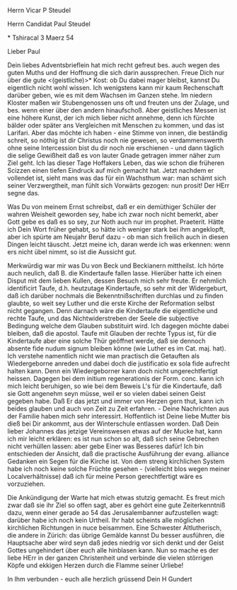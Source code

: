 Herrn Vicar P Steudel

Herrn Candidat Paul Steudel

<VII>* Tshiracal 3 Maerz 54

Lieber Paul

Dein liebes Adventsbrieflein hat mich recht gefreut bes. auch wegen des guten Muths und der Hoffnung die sich darin aussprechen. Freue Dich nur über die gute <(geistliche)>* Kost: ob Du dabei mager bleibst, kannst Du eigentlich nicht wohl wissen. Ich wenigstens kann mir kaum Rechenschaft darüber geben, wie es mit dem Wachsen im Ganzen stehe. Im niedern Kloster maßen wir Stubengenossen uns oft und freuten uns der Zulage, und bes. wenn einer über den andern hinaufschoß. Aber geistliches Messen ist eine höhere Kunst, der ich mich lieber nicht annehme, denn ich fürchte bälder oder später ans Vergleichen mit Menschen zu kommen, und das ist Larifari. Aber das möchte ich haben - eine Stimme von innen, die beständig schreit, so nöthig ist dir Christus noch nie gewesen, so verdammenswerth ohne seine Intercession bist du dir noch nie erschienen - und dann täglich die selige Gewißheit daß es von lauter Gnade getragen immer näher zum Ziel geht. Ich las dieser Tage Hoffakers Leben, das wie schon die früheren Scizzen einen tiefen Eindruck auf mich gemacht hat. Jetzt nachdem er vollendet ist, sieht mans was das für ein Wachsthum war: man schämt sich seiner Verzwergtheit, man fühlt sich Vorwärts gezogen: nun prosit! Der HErr segne das.

Was Du von meinem Ernst schreibst, daß er ein demüthiger Schüler der wahren Weisheit geworden sey, habe ich zwar noch nicht bemerkt, aber Gott gebe es daß es so sey, zur Noth auch nur im prophet. Praeterit. Hätte ich Dein Wort früher gehabt, so hätte ich weniger stark bei ihm angeklopft, aber ich spürte am Neujahr Beruf dazu - ob man sich freilich auch in diesen Dingen leicht täuscht. Jetzt meine ich, daran werde ich was erkennen: wenn ers nicht übel nimmt, so ist die Aussicht gut.

Merkwürdig war mir was Du von Beck und Beckianern mittheilst. Ich hörte auch neulich, daß B. die Kindertaufe fallen lasse. Hierüber hatte ich einen Disput mit dem lieben Kullen, dessen Besuch mich sehr freute. Er nehmlich identificirt Taufe, d.h. heutzutage Kindertaufe, so sehr mit der Widergeburt, daß ich darüber nochmals die Bekenntnißschriften durchlas und zu finden glaubte, so weit sey Luther und die erste Kirche der Reformation selbst nicht gegangen. Denn darnach wäre die Kindertaufe die eigentliche und rechte Taufe, und das Nichtwiderstreben der Seele die subjective Bedingung welche dem Glauben substituirt wird. Ich dagegen möchte dabei bleiben, daß die apostol. Taufe mit Glauben der rechte Typus ist, für die Kindertaufe aber eine solche Thür geöffnet werde, daß sie dennoch absente fide nudum signum bleiben könne (wie Luther es im Cat. maj. hat). Ich verstehe namentlich nicht wie man practisch die Getauften als Wiedergeborne anreden und dabei doch die justificatio ex sola fide aufrecht halten kann. Denn ein Wiedergeborner kann doch nicht ungerechtfertigt heissen. Dagegen bei dem initium regenerationis der Form. conc. kann ich mich leicht beruhigen, so wie bei dem Beweis L's für die Kindertaufe, daß sie Gott angenehm seyn müsse, weil er so vielen dabei seinen Geist gegeben habe. Daß Er das jetzt und immer von Herzen gern thut, kann ich beides glauben und auch von Zeit zu Zeit erfahren. - Deine Nachrichten aus der Familie haben mich sehr interessirt. Hoffentlich ist Deine liebe Mutter bis dieß bei Dir ankommt, aus der Winterschule entlassen worden. Daß Dein lieber Johannes das jetzige Vereinswesen etwas auf der Mucke hat, kann ich mir leicht erklären: es ist nun schon so alt, daß sich seine Gebrechen nicht verhüllen lassen: aber gebe Einer was Besseres dafür! Ich bin entschieden der Ansicht, daß die practische Ausführung der evang. alliance Gedanken ein Segen für die Kirche ist. Von dem streng kirchlichen System habe ich noch keine solche Früchte gesehen - (vielleicht blos wegen meiner Localverhältnisse) daß ich für meine Person gerechtfertigt wäre es vorzuziehen.

Die Ankündigung der Warte hat mich etwas stutzig gemacht. Es freut mich zwar daß sie ihr Ziel so offen sagt, aber es gehört eine gute Zeiterkenntniß dazu, wenn einer gerade ao 54 das Jerusalembanner aufzustellen wagt: darüber habe ich noch kein Urtheil. Ihr habt scheints alle möglichen kirchlichen Richtungen in nuce beisammen. Eine Schwester Altlutherisch, die andere in Zürich: das übrige Gemälde kannst Du besser ausführen, die Hauptsache aber wird seyn daß jedes niedrig vor sich denkt und der Geist Gottes ungehindert über euch alle hinblasen kann. Nun so mache es der liebe HErr in der ganzen Christenheit und verbinde die vielen störrigen Köpfe und ekkigen Herzen durch die Flamme seiner Urliebe!

In Ihm verbunden - euch alle herzlich grüssend
 Dein H Gundert

